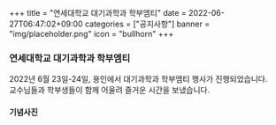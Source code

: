 +++
title = "연세대학교 대기과학과 학부엠티"
date = 2022-06-27T06:47:02+09:00
categories = ["공지사항"]
banner = "img/placeholder.png"
icon = "bullhorn"
+++

<!--more-->
### 연세대학교 대기과학과 학부엠티

2022년 6월 23일-24일, 용인에서 대기과학과 학부엠티 행사가 진행되었습니다. <br>
교수님들과 학부생들이 함께 어울려 즐거운 시간을 보냈습니다.

#### 기념사진
<div class='image'>
<img src="/img/220624_MT.jpg" class="img-responsive" alt="">
</div>
<br>
